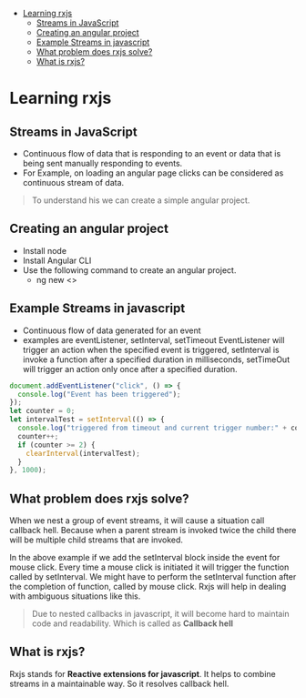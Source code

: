 - [Learning rxjs](#learning-rxjs)
  - [Streams in JavaScript](#streams-in-javascript)
  - [Creating an angular project](#creating-an-angular-project)
  - [Example Streams in javascript](#example-streams-in-javascript)
  - [What problem does rxjs solve?](#what-problem-does-rxjs-solve)
  - [What is rxjs?](#what-is-rxjs)

# Learning rxjs
## Streams in JavaScript

- Continuous flow of data that is responding to an event or data that is being sent manually responding to events.
- For Example, on loading an angular page clicks can be considered as continuous stream of data.

> To understand his we can create a simple angular project.

## Creating an angular project

- Install node
- Install Angular CLI
- Use the following command to create an angular project.
  - ng new <<project-name>>

## Example Streams in javascript

- Continuous flow of data generated for an event
- examples are eventListener, setInterval, setTimeout
  EventListener will trigger an action when the specified event is triggered, setInterval is invoke a function after
  a specified duration in milliseconds, setTimeOut will trigger an action only once after a specified duration.

```javascript
document.addEventListener("click", () => {
  console.log("Event has been triggered");
});
let counter = 0;
let intervalTest = setInterval(() => {
  console.log("triggered from timeout and current trigger number:" + counter);
  counter++;
  if (counter >= 2) {
    clearInterval(intervalTest);
  }
}, 1000);
```
## What problem does rxjs solve?
When we nest a group of event streams, it will cause a situation call callback hell. Because when a parent stream is invoked twice the child there will be multiple child streams that are invoked.

In the above example if we add the setInterval block inside the event for mouse click. Every time a mouse click is initiated it will trigger the function called by setInterval. We might have to perform the setInterval function after the completion of function, called by mouse click. Rxjs will help in dealing with ambiguous situations like this.

> Due to nested callbacks in javascript, it will become hard to maintain code and readability. Which is called as **Callback hell**

## What is rxjs?
Rxjs stands for **Reactive extensions for javascript**. It helps to combine streams in a maintainable way. So it resolves callback hell.